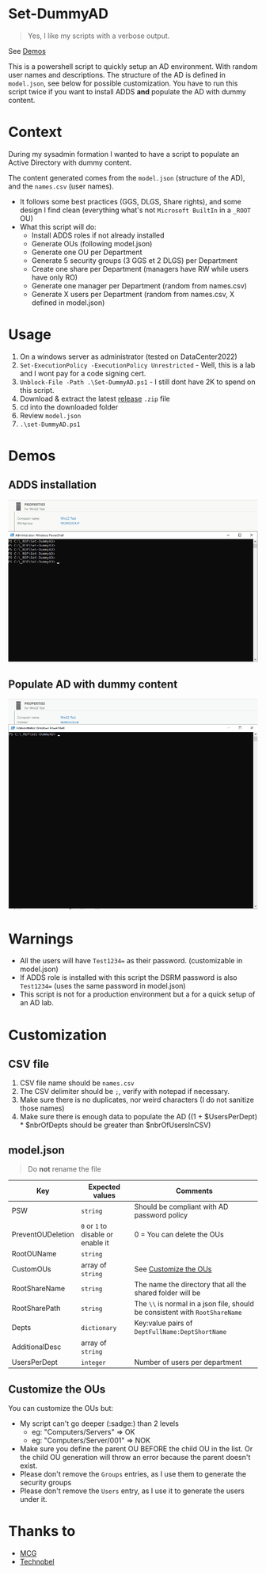 # Set-DummyAD

> Yes, I like my scripts with a verbose output.

See [Demos](#demos)

This is a powershell script to quickly setup an AD environment. With random user names and descriptions. The structure of the AD is defined in `model.json`, see below for possible customization. You have to run this script twice if you want to install ADDS **and** populate the AD with dummy content.

# Context

During my sysadmin formation I wanted to have a script to populate an Active Directory with dummy content.

The content generated comes from the `model.json` (structure of the AD), and the `names.csv` (user names).
- It follows some best practices (GGS, DLGS, Share rights), and some design I find clean (everything what's not `Microsoft BuiltIn` in a `_ROOT` OU)
- What this script will do:
    - Install ADDS roles if not already installed
    - Generate OUs (following model.json)
    - Generate one OU per Department
    - Generate 5 security groups (3 GGS et 2 DLGS) per Department
    - Create one share per Department (managers have RW while users have only RO)
    - Generate one manager per Department (random from names.csv)
    - Generate X users per Department (random from names.csv, X defined in model.json)

# Usage

1. On a windows server as administrator (tested on DataCenter2022)
2. `Set-ExecutionPolicy -ExecutionPolicy Unrestricted` - Well, this is a lab and I wont pay for a code signing cert.
3. `Unblock-File -Path .\Set-DummyAD.ps1` - I still dont have 2K to spend on this script.
4. Download & extract the latest [release](https://github.com/BOAScripts/Set-DummyAD/releases/latest) `.zip` file 
5. cd into the downloaded folder
6. Review `model.json`
7. `.\set-DummyAD.ps1`

# Demos

## ADDS installation

![ADDS installation](./gifs/Set-DummyAD_ADDSRole.gif)

## Populate AD with dummy content

![AD Population](./gifs/Set-DummyAD_PopulateAD.gif)

# Warnings

- All the users will have `Test1234=` as their password. (customizable in model.json)  
- If ADDS role is installed with this script the DSRM password is also `Test1234=` (uses the same password in model.json)
- This script is not for a production environment but a for a quick setup of an AD lab.

# Customization

## CSV file

1. CSV file name should be `names.csv`
2. The CSV delimiter should be `;`, verify with notepad if necessary.
3. Make sure there is no duplicates, nor weird characters (I do not sanitize those names)
4. Make sure there is enough data to populate the AD ((1 + $UsersPerDept) * $nbrOfDepts should be greater than $nbrOfUsersInCSV)

## model.json

> Do **not** rename the file

|Key|Expected values|Comments|
|-|-|-|
|PSW|`string`| Should be compliant with AD password policy|
|PreventOUDeletion|`0` or `1` to disable or enable it| 0 = You can delete the OUs|
|RootOUName|`string`|
|CustomOUs| array of `string`| See [Customize the OUs](#customize-the-ous)|
|RootShareName|`string`|The name the directory that all the shared folder will be|
|RootSharePath|`string`|The `\\` is normal in a json file, should be consistent with `RootShareName`|
|Depts|`dictionary`| Key:value pairs of `DeptFullName:DeptShortName`|
|AdditionalDesc|array of `string`||
|UsersPerDept|`integer`| Number of users per department|

## Customize the OUs

You can customize the OUs but:
- My script can't go deeper (:sadge:) than 2 levels
    - eg: "Computers/Servers" => OK
    - eg: "Computers/Server/001" => NOK
- Make sure you define the parent OU BEFORE the child OU in the list. Or the child OU generation will throw an error because the parent doesn't exist.
- Please don't remove the `Groups` entries, as I use them to generate the security groups
- Please don't remove the `Users` entry, as I use it to generate the users under it.


# Thanks to 

- [MCG](https://www.mcg.be/en)
- [Technobel](https://www.technobel.be/fr/)
